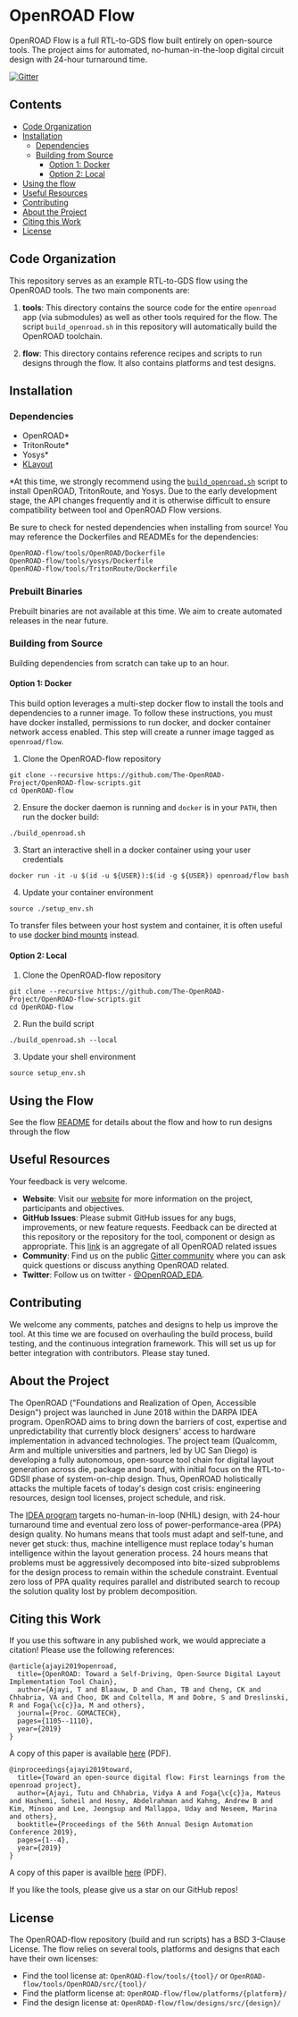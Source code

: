 # OpenROAD Flow
OpenROAD Flow is a full RTL-to-GDS flow built entirely on open-source tools.
The project aims for automated, no-human-in-the-loop digital circuit design
with 24-hour turnaround time.

[![Gitter](https://badges.gitter.im/The-OpenROAD-Project/community.svg)](https://gitter.im/The-OpenROAD-Project/community?utm_source=badge&utm_medium=badge&utm_campaign=pr-badge)

## Contents
* [Code Organization](#code-organization)
* [Installation](#installation)
  * [Dependencies](#dependencies)
  * [Building from Source](#building-from-source)
    * [Option 1: Docker](#option-1-docker)
    * [Option 2: Local](#option-2-local)
* [Using the flow](#using-the-flow)
* [Useful Resources](#useful-resources)
* [Contributing](#contributing)
* [About the Project](#about-the-project)
* [Citing this Work](#citing-this-work)
* [License](#license)

## Code Organization
This repository serves as an example RTL-to-GDS flow using the OpenROAD tools.
The two main components are:
1. **tools**: This directory contains the source code for the entire `openroad`
   app (via submodules) as well as other tools required for the flow. The script
   `build_openroad.sh` in this repository will automatically build the OpenROAD
   toolchain.

2. **flow**: This directory contains reference recipes and scripts to run
   designs through the flow. It also contains platforms and test designs.

## Installation
### Dependencies
* OpenROAD*
* TritonRoute*
* Yosys*
* [KLayout](https://www.klayout.de)

\*At this time, we strongly recommend using the
[`build_openroad.sh`](build_openroad.sh) script to install OpenROAD,
TritonRoute, and Yosys. Due to the early development stage, the API changes
frequently and it is otherwise difficult to ensure compatibility between tool
and OpenROAD Flow versions.

Be sure to check for nested dependencies when installing from source! You may
reference the Dockerfiles and READMEs for the dependencies:
```
OpenROAD-flow/tools/OpenROAD/Dockerfile
OpenROAD-flow/tools/yosys/Dockerfile
OpenROAD-flow/tools/TritonRoute/Dockerfile
```

### Prebuilt Binaries
Prebuilt binaries are not available at this time. We aim to create automated
releases in the near future.

### Building from Source
Building dependencies from scratch can take up to an hour.

#### Option 1: Docker
This build option leverages a multi-step docker flow to install the tools and
dependencies to a runner image. To follow these instructions, you must have
docker installed, permissions to run docker, and docker container network access
enabled. This step will create a runner image tagged as `openroad/flow`.
1.  Clone the OpenROAD-flow repository
```
git clone --recursive https://github.com/The-OpenROAD-Project/OpenROAD-flow-scripts.git
cd OpenROAD-flow
```
2. Ensure the docker daemon is running and `docker` is in your `PATH`, then run
the docker build:
```
./build_openroad.sh
```
3. Start an interactive shell in a docker container using your user credentials
```
docker run -it -u $(id -u ${USER}):$(id -g ${USER}) openroad/flow bash
```
4. Update your container environment
```
source ./setup_env.sh
```

To transfer files between your host system and container, it is often useful to
use [docker bind mounts](https://docs.docker.com/storage/bind-mounts/) instead.

#### Option 2: Local
1.  Clone the OpenROAD-flow repository
```
git clone --recursive https://github.com/The-OpenROAD-Project/OpenROAD-flow-scripts.git
cd OpenROAD-flow
```
2. Run the build script
```
./build_openroad.sh --local
```
3. Update your shell environment
```
source setup_env.sh
```

## Using the Flow
See the flow [README](flow) for details about the flow and how
to run designs through the flow

## Useful Resources
Your feedback is very welcome.
- **Website**: Visit our [website](https://theopenroadproject.org/) for more
  information on the project, participants and objectives.
- **GitHub Issues**: Please submit GitHub issues for any bugs, improvements, or
  new feature requests. Feedback can be directed at this repository or the
  repository for the tool, component or design as appropriate. This
  [link](https://github.com/issues?utf8=%E2%9C%93&q=is%3Aopen+archived%3Afalse+user%3AThe-OpenROAD-Project+)
  is an aggregate of all OpenROAD related issues
- **Community**: Find us on the public [Gitter
  community](https://gitter.im/The-OpenROAD-Project/community) where you can ask
  quick questions or discuss anything OpenROAD related.
- **Twitter**: Follow us on twitter -
  [@OpenROAD_EDA](https://twitter.com/OpenROAD_EDA).

## Contributing
We welcome any comments, patches and designs to help us improve the tool. At
this time we are focused on overhauling the build process, build testing, and
the continuous integration framework. This will set us up for better integration
with contributors. Please stay tuned.

## About the Project
The OpenROAD ("Foundations and Realization of Open, Accessible Design") project
was launched in June 2018 within the DARPA IDEA program. OpenROAD aims to bring
down the barriers of cost, expertise and unpredictability that currently block
designers' access to hardware implementation in advanced technologies. The
project team (Qualcomm, Arm and multiple universities and partners, led by UC
San Diego) is developing a fully autonomous, open-source tool chain for digital
layout generation across die, package and board, with initial focus on the
RTL-to-GDSII phase of system-on-chip design. Thus, OpenROAD holistically attacks
the multiple facets of today's design cost crisis: engineering resources, design
tool licenses, project schedule, and risk.

The [IDEA program](https://www.darpa.mil/program/intelligent-design-of-electronic-assets)
targets no-human-in-loop (NHIL) design, with 24-hour turnaround time and eventual
zero loss of power-performance-area (PPA) design quality. No humans means that
tools must adapt and self-tune, and never get stuck: thus, machine intelligence
must replace today's human intelligence within the layout generation process. 24
hours means that problems must be aggressively decomposed into bite-sized
subproblems for the design process to remain within the schedule constraint.
Eventual zero loss of PPA quality requires parallel and distributed search to
recoup the solution quality lost by problem decomposition.

## Citing this Work

If you use this software in any published work, we would appreciate a citation!
Please use the following references:

```
@article{ajayi2019openroad,
  title={OpenROAD: Toward a Self-Driving, Open-Source Digital Layout Implementation Tool Chain},
  author={Ajayi, T and Blaauw, D and Chan, TB and Cheng, CK and Chhabria, VA and Choo, DK and Coltella, M and Dobre, S and Dreslinski, R and Foga{\c{c}}a, M and others},
  journal={Proc. GOMACTECH},
  pages={1105--1110},
  year={2019}
}
```
A copy of this paper is available
[here](http://people.ece.umn.edu/users/sachin/conf/gomactech19.pdf) (PDF).
```
@inproceedings{ajayi2019toward,
  title={Toward an open-source digital flow: First learnings from the openroad project},
  author={Ajayi, Tutu and Chhabria, Vidya A and Foga{\c{c}}a, Mateus and Hashemi, Soheil and Hosny, Abdelrahman and Kahng, Andrew B and Kim, Minsoo and Lee, Jeongsup and Mallappa, Uday and Neseem, Marina and others},
  booktitle={Proceedings of the 56th Annual Design Automation Conference 2019},
  pages={1--4},
  year={2019}
}
```
A copy of this paper is availble
[here](https://vlsicad.ucsd.edu/Publications/Conferences/371/c371.pdf) (PDF).

If you like the tools, please give us a star on our GitHub repos!

## License
The OpenROAD-flow repository (build and run scripts) has a BSD 3-Clause License.
The flow relies on several tools, platforms and designs that each have their own
licenses:
- Find the tool license at: `OpenROAD-flow/tools/{tool}/` or
`OpenROAD-flow/tools/OpenROAD/src/{tool}/`
- Find the platform license at: `OpenROAD-flow/flow/platforms/{platform}/`
- Find the design license at: `OpenROAD-flow/flow/designs/src/{design}/`
